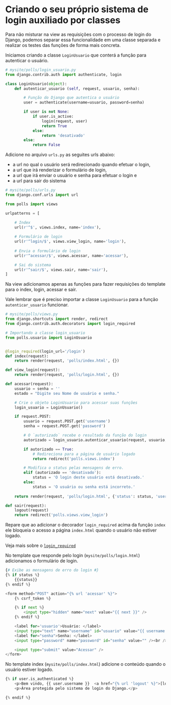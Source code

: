 Criando o seu próprio sistema de login auxiliado por classes
===

Para não misturar na view as requisições com o processo de login do Django, podemos separar essa 
funcionalidade em uma classe separada e realizar os testes das funções de forma mais concreta.


Iniciamos criando a classe `LoginUsuario` que conterá a função para autenticar o usuário.

```python
# mysite/polls/login_usuario.py
from django.contrib.auth import authenticate, login

class LoginUsuario(object):
    def autenticar_usuario (self, request, usuario, senha):

        # Função do Django que autentica o usuário
        user = authenticate(username=usuario, password=senha)

        if user is not None:
            if user.is_active:
                login(request, user)
                return True
            else:
                return 'desativado'
        else:
            return False
```

Adicione no arquivo `urls.py` as seguites urls abaixo:

- a url no qual o usuário será redirecionado quando efetuar o login,
- a url que irá renderizar o formulário de login,
- a url que irá enviar o usuário e senha para efetuar o login e
- a url para sair do sistema


```python
# mysite/polls/urls.py
from django.conf.urls import url

from polls import views

urlpatterns = [

    # Index
    url(r'^$', views.index, name='index'),
    
    # Formulário de login
    url(r'^login/$', views.view_login, name='login'),
    
    # Envia o formulário de login
    url(r'^acessar/$', views.acessar, name='acessar'),

    # Sai do sistema
    url(r'^sair/$', views.sair, name='sair'),
]
```

Na view adicionamos apenas as funções para fazer requisições do template para o index, 
login, acessar e sair. 

Vale lembrar que é preciso importar a classe `LoginUsuario` para a função `autenticar_usuario` 
funcionar.

```python
# mysite/polls/views.py
from django.shortcuts import render, redirect
from django.contrib.auth.decorators import login_required

# Importando a classe login_usuario
from polls.usuario import LoginUsuario


@login_required(login_url='/login')
def index(request):
    return render(request, 'polls/index.html', {})

def view_login(request):
    return render(request, 'polls/login.html', {})

def acessar(request):
    usuario = senha = ''
    estado = "Digite seu Nome de usuário e senha."

    # Crie o objeto LoginUsuario para acessar suas funções
    login_usuario = LoginUsuario()

    if request.POST:
        usuario = request.POST.get('username')
        senha = request.POST.get('password')

        # O `autorizado` recebe o resultado da função do login
        autorizado = login_usuario.autenticar_usuario(request, usuario, senha)

        if autorizado == True:
            # Redireciona para a página de usuário logado
            return redirect('polls.views.index')

        # Modifica o status pelas mensagens de erro.
        elif (autorizado == 'desativado'):
            status = 'O login deste usuário está desativado.'
        else:
            status = 'O usuário ou senha está incorreto.'
   
    return render(request, 'polls/login.html', {'status': status, 'username': usuario})

def sair(request):
    logout(request)
    return redirect('polls.views.view_login')
```

Repare que ao adicionar o decorador `login_required` acima da função `index` ele bloqueia o acesso a página 
`index.html` quando o usuário não estiver logado.

Veja mais sobre o [`login_required`](https://docs.djangoproject.com/en/1.8/topics/auth/default/#the-login-required-decorator)

No template que responde pelo login (`mysite/polls/login.html`) adicionamos o formulário de login. 

```python
{# Exibe as mensagens de erro do login #}
{% if status %}
    {{status}}
{% endif %}

<form method="POST" action="{% url 'acessar' %}">
    {% csrf_token %}

    {% if next %}
        <input type="hidden" name="next" value="{{ next }}" />
    {% endif %}

    <label for='usuario'>Usuário: </label>
    <input type="text" name="username" id="usuario" value="{{ username }}" /><br />
    <label for="senha">Senha: </label>
    <input type="password" name="password" id="senha" value="" /><br />

    <input type="submit" value="Acessar" />
</form>
```


No template index (`mysite/polls/index.html`) adicione o conteúdo quando o usuário estiver logado.

```python
{% if user.is_authenticated %}
    <p>Bem vindo, {{ user.username }}  <a href="{% url 'logout' %}">[logout]</a></p>
    <p>Área protegida pelo sistema de login do Django.</p>

{% endif %}
```




